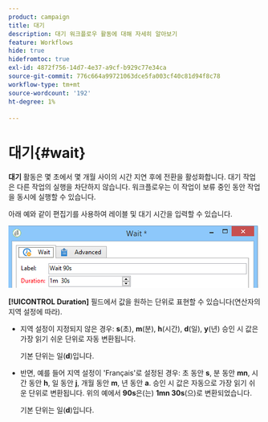 ```yaml
---
product: campaign
title: 대기
description: 대기 워크플로우 활동에 대해 자세히 알아보기
feature: Workflows
hide: true
hidefromtoc: true
exl-id: 4872f756-14d7-4e37-a9cf-b929c77e34ca
source-git-commit: 776c664a99721063dce5fa003cf40c81d94f8c78
workflow-type: tm+mt
source-wordcount: '192'
ht-degree: 1%

---
```


# 대기{#wait}



**대기** 활동은 몇 초에서 몇 개월 사이의 시간 지연 후에 전환을 활성화합니다. 대기 작업은 다른 작업의 실행을 차단하지 않습니다. 워크플로우는 이 작업이 보류 중인 동안 작업을 동시에 실행할 수 있습니다.

아래 예와 같이 편집기를 사용하여 레이블 및 대기 시간을 입력할 수 있습니다.

![](assets/edit_wait.png)

**[!UICONTROL Duration]** 필드에서 값을 원하는 단위로 표현할 수 있습니다(연산자의 지역 설정에 따라).

* 지역 설정이 지정되지 않은 경우: **s**(초), **m**(분), **h**(시간), **d**(일), **y**(년) 승인 시 값은 가장 읽기 쉬운 단위로 자동 변환됩니다.

  기본 단위는 일(**d**)입니다.

* 반면, 예를 들어 지역 설정이 &#39;Français&#39;로 설정된 경우: 초 동안 **s**, 분 동안 **mn**, 시간 동안 **h**, 일 동안 **j**, 개월 동안 **m**, 년 동안 **a**. 승인 시 값은 자동으로 가장 읽기 쉬운 단위로 변환됩니다. 위의 예에서 **90s**&#x200B;은(는) **1mn 30s**(으)로 변환되었습니다.

  기본 단위는 일(**d**)입니다.
